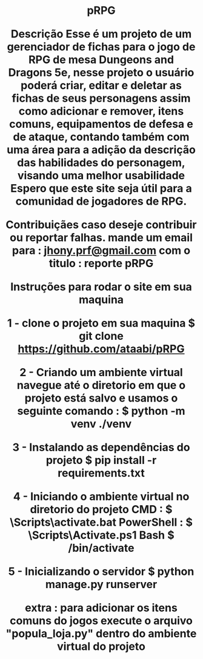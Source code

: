 <h1 align="center">pRPG</h1git >

Descrição 
Esse é um projeto de um gerenciador de fichas para o jogo de RPG de mesa
Dungeons and Dragons 5e, nesse projeto o usuário poderá criar, editar e 
deletar as fichas de seus personagens assim como adicionar e remover,
itens comuns, equipamentos de defesa e de ataque, contando também com 
uma área para a adição da descrição das habilidades do personagem, 
visando uma melhor usabilidade
Espero que este site seja útil para a comunidad de jogadores de RPG.

Contribuiçães 
caso deseje contribuir ou reportar falhas.
mande um email para : jhony.prf@gmail.com
com o titulo : reporte pRPG

Instruções para rodar o site em sua maquina

1 - clone o projeto em sua maquina 
  $ git clone https://github.com/ataabi/pRPG

2 - Criando um ambiente virtual
  navegue até o diretorio em que o projeto está salvo 
  e usamos o seguinte comando :
  $ python -m venv ./venv

3 -  Instalando as dependências do projeto
  $ pip install -r requirements.txt

4 - Iniciando o ambiente virtual 
  no diretorio do projeto 
  CMD :
   $ <venv>\Scripts\activate.bat
  PowerShell :
   $ <venv>\Scripts\Activate.ps1
  Bash
   $ <venv>/bin/activate

5 - Inicializando o servidor 
  $ python manage.py runserver 

extra :
para adicionar os itens comuns do jogos execute o arquivo 
"popula_loja.py" dentro do ambiente virtual do projeto